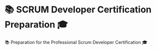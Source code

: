 # 📚 SCRUM Developer Certification Preparation 🎓
📚 Preparation for the Professional Scrum Developer Certification 🎓
